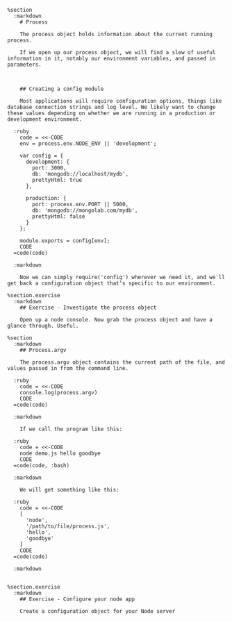     %section
      :markdown
        # Process

        The process object holds information about the current running process.

        If we open up our process object, we will find a slew of useful information in it, notably our environment variables, and passed in parameters.



        ## Creating a config module

        Most applications will require configuration options, things like database connection strings and log level. We likely want to change these values depending on whether we are running in a production or development environment.

      :ruby
        code = <<-CODE
        env = process.env.NODE_ENV || 'development';

        var config = {
          development: {
            port: 3000,
            db: 'mongodb://localhost/mydb',
            prettyHtml: true
          },

          production: {
            port: process.env.PORT || 5000,
            db: 'mongodb://mongolab.com/mydb',
            prettyHtml: false
          }
        };

        module.exports = config[env];
        CODE
      =code(code)

      :markdown

        Now we can simply require('config') wherever we need it, and we'll get back a configuration object that's specific to our environment.

    %section.exercise
      :markdown
        ## Exercise - Investigate the process object

        Open up a node console. Now grab the process object and have a glance through. Useful.

    %section
      :markdown
        ## Process.argv

        The process.argv object contains the current path of the file, and values passed in from the command line.

      :ruby
        code = <<-CODE
        console.log(process.argv)
        CODE
      =code(code)

      :markdown

        If we call the program like this:

      :ruby
        code = <<-CODE
        node demo.js hello goodbye
        CODE
      =code(code, :bash)

      :markdown

        We will get something like this:

      :ruby
        code = <<-CODE
        [
          'node',
          '/path/to/file/process.js',
          'hello',
          'goodbye'
        ]
        CODE
      =code(code)

      :markdown


    %section.exercise
      :markdown
        ## Exercise - Configure your node app

        Create a configuration object for your Node server
